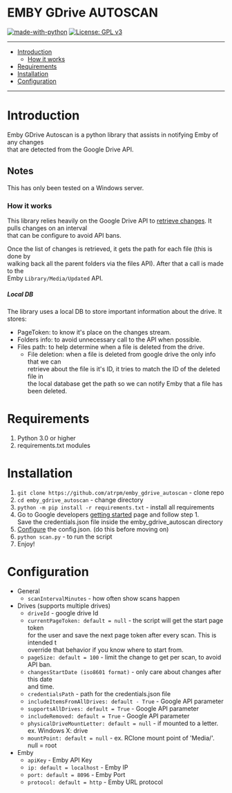 # EMBY GDrive AUTOSCAN

[![made-with-python](https://img.shields.io/badge/Made%20with-Python-blue.svg?style=flat-square)](https://www.python.org/)
[![License: GPL v3](https://img.shields.io/badge/License-GPL%203-blue.svg?style=flat-square)](https://github.com/atrpm/emby_gdrive_autoscan/blob/master/LICENSE.md)

---
- [Introduction](#introduction)
    - [How it works](#how-it-works)
- [Requirements](#requirements)
- [Installation](#installation)
- [Configuration](#configuration)
---

# Introduction

Emby GDrive Autoscan is a python library that assists in notifying Emby of any changes  
that are detected from the Google Drive API.

## Notes

This has only been tested on a Windows server.

### How it works

This library relies heavily on the Google Drive API to [retrieve changes](https://developers.google.com/drive/api/v3/manage-changes). It pulls changes on an interval  
that can be configure to avoid API bans.

Once the list of changes is retrieved, it gets the path for each file (this is done by  
walking back all the parent folders via the files API). After that a call is made to the  
Emby `Library/Media/Updated` API.

##### Local DB

The library uses a local DB to store important information about the drive. It stores:  
- PageToken: to know it's place on the changes stream.
- Folders info: to avoid unnecessary call to the API when possible.
- Files path: to help determine when a file is deleted from the drive.
    - File deletion: when a file is deleted from google drive the only info that we can  
    retrieve about the file is it's ID, it tries to match the ID of the deleted file in  
    the local database get the path so we can notify Emby that a file has been deleted.

# Requirements

1. Python 3.0 or higher
2. requirements.txt modules

# Installation

1. `git clone https://github.com/atrpm/emby_gdrive_autoscan` - clone repo 
2. `cd emby_gdrive_autoscan` - change directory
3. `python -m pip install -r requirements.txt` - install all requirements
4. Go to Google developers [getting started](https://developers.google.com/drive/api/v3/quickstart/go) page and follow step 1.  
Save the credentials.json file inside the emby_gdrive_autoscan directory
5. [Configure](#Configure) the config.json. (do this before moving on)
6. `python scan.py` - to run the script
7. Enjoy!

# Configuration

- General
    - `scanIntervalMinutes` - how often show scans happen
- Drives (supports multiple drives)
    - `driveId` - google drive Id
    - `currentPageToken: default = null` - the script will get the start page token  
    for the user and save the next page token after every scan. This is intended t  
    override that behavior if you know where to start from.
    - `pageSize: default = 100` - limit the change to get per scan, to avoid API ban.
    - `changesStartDate (iso8601 format)` - only care about changes after this date  
    and time.
    - `credentialsPath` - path for the credentials.json file
    - `includeItemsFromAllDrives: default - True` - Google API parameter
    - `supportsAllDrives: default = True` - Google API parameter
    - `includeRemoved: default = True` - Google API parameter
    - `physicalDriveMountLetter: default = null` - if mounted to a letter. ex. Windows X: drive
    - `mountPoint: default = null` - ex. RClone mount point of 'Media/'. null = root 
- Emby
    - `apiKey` - Emby API Key
    - `ip: default = localhost` - Emby IP
    - `port: default = 8096` - Emby Port
    - `protocol: default = http` - Emby URL protocol  
  




